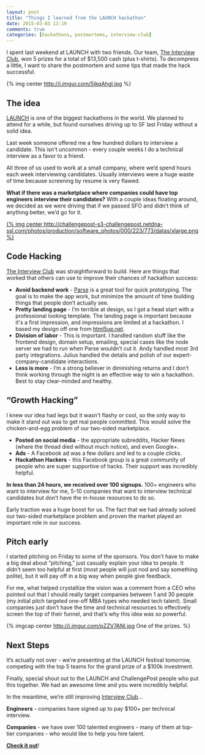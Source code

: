 ```yaml
---
layout: post
title: "Things I learned from the LAUNCH hackathon"
date: 2015-03-03 12:19
comments: true
categories: [hackathons, postmortems, interview-club]
---
```


I spent last weekend at LAUNCH with two friends.  Our team, [The Interview Club](http://gointerview.club), won 5 prizes for a total of $13,500 cash (plus t-shirts).  To decompress a little, I want to share the postmortem and some tips that made the hack successful.

{% img center http://i.imgur.com/5ikqAhgl.jpg %}

<!-- more -->

## The idea

[LAUNCH](http://launchhackathon.com) is one of the biggest hackathons in the world.  We planned to attend for a while, but found ourselves driving up to SF last Friday without a solid idea.

Last week someone offered me a few hundred dollars to interview a candidate.  This isn't uncommon - every couple weeks I do a technical interview as a favor to a friend.

All three of us used to work at a small company, where we’d spend hours each week interviewing candidates.  Usually interviews were a huge waste of time because screening by resume is very flawed.

**What if there was a marketplace where companies could have top engineers interview their candidates?**  With a couple ideas floating around, we decided as we were driving that if we passed SFO and didn’t think of anything better, we’d go for it.

[{% img center http://challengepost-s3-challengepost.netdna-ssl.com/photos/production/software_photos/000/223/773/datas/xlarge.png %}](http://gointerview.club)

## Code Hacking

[The Interview Club](http://gointerview.club) was straightforward to build.  Here are things that worked that others can use to improve their chances of hackathon success:

  * **Avoid backend work** - [Parse](http://parse.com) is a great tool for quick prototyping.  The goal is to make the app work, but minimize the amount of time building things that people don’t actually see.
  * **Pretty landing page** - I’m terrible at design, so I got a head start with a professional looking template.  The landing page is important because it's a first impression, and impressions are limited at a hackathon.  I based my design off one from [html5up.net](http://html5up.net).
  * **Division of labor** - This is important.  I handled random stuff like the frontend design, domain setup, emailing, special cases like the node server we had to run when Parse wouldn’t cut it.  Andy handled most 3rd party integrations.  Julius handled the details and polish of our expert-company-candidate interactions.
  * **Less is more** - I’m a strong believer in diminishing returns and I don’t think working through the night is an effective way to win a hackathon.  Best to stay clear-minded and healthy.

## “Growth Hacking”

I knew our idea had legs but it wasn't flashy or cool, so the only way to make it stand out was to get real people committed.  This would solve the chicken-and-egg problem of our two-sided marketplace.

  * **Posted on social media** - the appropriate subreddits, Hacker News (where the thread died without much notice), and even Google+.
  * **Ads** - A Facebook ad was a few dollars and led to a couple clicks.
  * **Hackathon Hackers** - this Facebook group is a great community of people who are super supportive of hacks.  Their support was incredibly helpful.

**In less than 24 hours, we received over 100 signups.**  100+ engineers who want to interview for me, 5-10 companies that want to interview technical candidates but don’t have the in-house resources to do so.

Early traction was a huge boost for us.  The fact that we had already solved our two-sided marketplace problem and proven the market played an important role in our success.

## Pitch early

I started pitching on Friday to some of the sponsors.  You don’t have to make a big deal about “pitching,” just casually explain your idea to people.  It didn’t seem too helpful at first (most people will just nod and say something polite), but it will pay off in a big way when people give feedback.

For me, what helped crystallize the vision was a comment from a CEO who pointed out that I should really target companies between 1 and 30 people (my initial pitch targeted one-off MBA types who needed tech talent).  Small companies just don’t have the time and technical resources to effectively screen the top of their funnel, and that’s why this idea was so powerful.

{% imgcap center http://i.imgur.com/pZZV7ANl.jpg One of the prizes. %}

## Next Steps

It’s actually not over - we’re presenting at the LAUNCH festival tomorrow, competing with the top 5 teams for the grand prize of a $100k investment.

Finally, special shout out to the LAUNCH and ChallengePost people who put this together.  We had an awesome time and you were incredibly helpful.

In the meantime, we’re still improving [Interview Club](http://gointerview.club)...

**Engineers** - companies have signed up to pay $100+ per technical interview.

**Companies** - we have over 100 talented engineers - many of them at top-tier companies - who would like to help you hire talent.

**[Check it out](http://gointerview.club)**!
